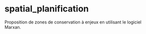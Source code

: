 # spatial_planification
Proposition de zones de conservation à enjeux en utilisant le logiciel Marxan. 
